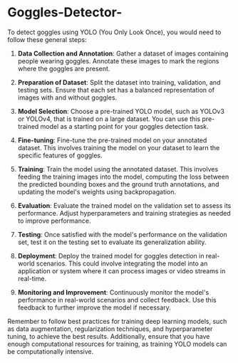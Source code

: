 # Goggles-Detector-
To detect goggles using YOLO (You Only Look Once), you would need to follow these general steps:

1. **Data Collection and Annotation**: Gather a dataset of images containing people wearing goggles. Annotate these images to mark the regions where the goggles are present.

2. **Preparation of Dataset**: Split the dataset into training, validation, and testing sets. Ensure that each set has a balanced representation of images with and without goggles.

3. **Model Selection**: Choose a pre-trained YOLO model, such as YOLOv3 or YOLOv4, that is trained on a large dataset. You can use this pre-trained model as a starting point for your goggles detection task.

4. **Fine-tuning**: Fine-tune the pre-trained model on your annotated dataset. This involves training the model on your dataset to learn the specific features of goggles.

5. **Training**: Train the model using the annotated dataset. This involves feeding the training images into the model, computing the loss between the predicted bounding boxes and the ground truth annotations, and updating the model's weights using backpropagation.

6. **Evaluation**: Evaluate the trained model on the validation set to assess its performance. Adjust hyperparameters and training strategies as needed to improve performance.

7. **Testing**: Once satisfied with the model's performance on the validation set, test it on the testing set to evaluate its generalization ability.

8. **Deployment**: Deploy the trained model for goggles detection in real-world scenarios. This could involve integrating the model into an application or system where it can process images or video streams in real-time.

9. **Monitoring and Improvement**: Continuously monitor the model's performance in real-world scenarios and collect feedback. Use this feedback to further improve the model if necessary.

Remember to follow best practices for training deep learning models, such as data augmentation, regularization techniques, and hyperparameter tuning, to achieve the best results. Additionally, ensure that you have enough computational resources for training, as training YOLO models can be computationally intensive.
